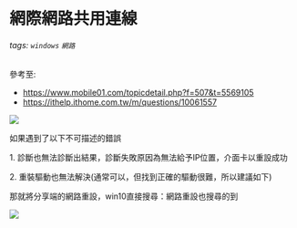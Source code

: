  # 網際網路共用連線
 ###### tags: `windows` `網路`
 
 參考至:
  - https://www.mobile01.com/topicdetail.php?f=507&t=5569105
  - https://ithelp.ithome.com.tw/m/questions/10061557

![](https://lh4.googleusercontent.com/3YD2mF61WI7FEiiAxyJ73URUYqFhulJl22SuPCRqnw5w01Ik8B9ED9Lpw1aPhXLJCxPHAvtPWgXT5j_3iZni1Gmu4crFzDoTpaVDcXz8aR-2AJVt6w_EFk-HT1_PPKjPf70ZoIAQ)

如果遇到了以下不可描述的錯誤

1\. 診斷也無法診斷出結果，診斷失敗原因為無法給予IP位置，介面卡以重設成功

2\. 重裝驅動也無法解決(通常可以，但找到正確的驅動很難，所以建議如下)

那就將分享端的網路重設，win10直接搜尋：網路重設也搜尋的到

![](https://lh5.googleusercontent.com/O0_MAaa1aCM3eXDLMmyJwD5YpxId7s3haWF4xV1Y04xx6KH1C9M1JplTutIK-B4l2HChN6uCO3v8PmK6TyBm1wLqX7UGtMzYXkgDbWxYiNzYoih64i9ZHCqKYlr73HkJEmJaoosO)